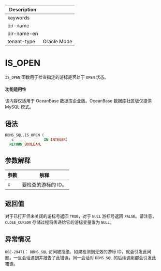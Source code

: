 | Description   |                 |
|---------------|-----------------|
| keywords      |                 |
| dir-name      |                 |
| dir-name-en   |                 |
| tenant-type   | Oracle Mode     |

# IS_OPEN 

`IS_OPEN` 函数用于检查指定的游标是否处于 `OPEN` 状态。

  <main id="notice" >
    <h4>功能适用性</h4>
    <p>该内容仅适用于 OceanBase 数据库企业版。OceanBase 数据库社区版仅提供 MySQL 模式。</p>
  </main>

## 语法 

```sql
DBMS_SQL.IS_OPEN (
   c              IN INTEGER)
  RETURN BOOLEAN;
```



## 参数解释 



| 参数 |     解释      |
|----|-------------|
| c  | 要检查的游标的 ID。 |



## 返回值 

对于已打开但未关闭的游标号返回 `TRUE`，对于 `NULL` 游标号返回 `FALSE`。请注意，`CLOSE_CURSOR` 存储过程将传递给它的游标变量置为 `NULL`。

## 异常情况 

`OBE-29471`： `DBMS_SQL` 访问被拒绝。如果检测到无效的游标 ID，就会引发此问题。一旦会话遇到并报告了此错误，同一会话对 `DBMS_SQL` 的后续调用都会引发此错误。
